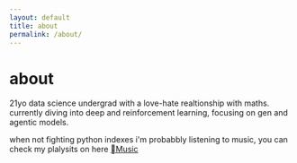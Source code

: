 ```yaml
---
layout: default
title: about
permalink: /about/
---
```


# about

21yo data science undergrad with a love-hate realtionship with maths.
currently diving into deep and reinforcement learning, focusing on gen and agentic models.

when not fighting python indexes i'm probabbly listening to music, you can check my plalysits on here [Music](https://music.apple.com/profile/alexturnerstan)



